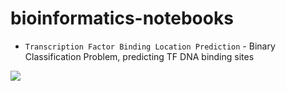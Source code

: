 # bioinformatics-notebooks
- <code>Transcription Factor Binding Location Prediction</code> - Binary Classification Problem, predicting TF DNA binding sites

![](https://img.shields.io/badge/<ipynb>-<WIP>-informational?style=flat&logo=appveyor&logoColor=white&color=2bbc8a)

